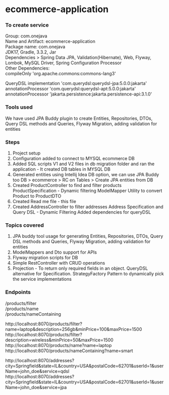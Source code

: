 # ecommerce-application


### To create service
Group: com.onejava  
Name and Artifact: ecommerce-application  
Package name: com.onejava  
JDK17, Gradle, 3.3.2, Jar  
Dependencies > Spring Data JPA, Validation(Hibernate), Web, Flyway, Lombok, MySQL Driver, Spring Configuration Processor  
Other Dependencies:  
compileOnly 'org.apache.commons:commons-lang3'  

QueryDSL
implementation 'com.querydsl:querydsl-jpa:5.0.0:jakarta'
annotationProcessor 'com.querydsl:querydsl-apt:5.0.0:jakarta'
annotationProcessor 'jakarta.persistence:jakarta.persistence-api:3.1.0'

### Tools used
We have used JPA Buddy plugin to create Entities, Repositories, DTOs, Query DSL methods and Queries, Flyway Migration, adding validation for entities

### Steps

1. Project setup
2. Configuration added to connect to MYSQL ecommerce DB
3. Added SQL scripts V1 and V2 files in db migration folder and ran the application - It created DB tables in MYSQL DB
4. Generated entities using Intellij Idea DB option, we can use JPA Buddy too
   DB > ecommerce > RC on Tables > Create JPA entities from DB
5. Created ProductController to find and filter products
   ProductSpecification - Dynamic filtering
   ModelMapper Utility to convert Product to ProductDTO
6. Created Read me file - this file
7. Created AddressController to filter addresses
   Address Specification and Query DSL - Dynamic Filtering
   Added dependencies for queryDSL

### Topics covered

1. JPA buddy tool usage for generating Entities, Repositories, DTOs, Query DSL methods and Queries, Flyway Migration, adding validation for entities
2. ModelMappers and Dto support for APIs
3. Flyway migration scripts for DB
4. Simple RestController with CRUD operations
5. Projection - To return only required fields in an object. QueryDSL alternative for Specification. StrategyFactory Pattern to dynamically pick the service implementations

### Endpoints

/products/filter  
/products/name  
/products/nameContaining  

http://localhost:8070/products/filter?name=laptop&description=256gb&minPrice=100&maxPrice=1500  
http://localhost:8070/products/filter?description=wireless&minPrice=50&maxPrice=1500  
http://localhost:8070/products/name?name=laptop  
http://localhost:8070/products/nameContaining?name=smart  

http://localhost:8070/addresses?city=Springfield&state=IL&country=USA&postalCode=62701&userId=1&userName=john_doe&service=qdsl  
http://localhost:8070/addresses?city=Springfield&state=IL&country=USA&postalCode=62701&userId=1&userName=john_doe&service=jpa


